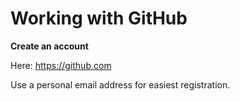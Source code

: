 # Working with GitHub
**Create an account**

Here: https://github.com

Use a personal email address for easiest registration.

